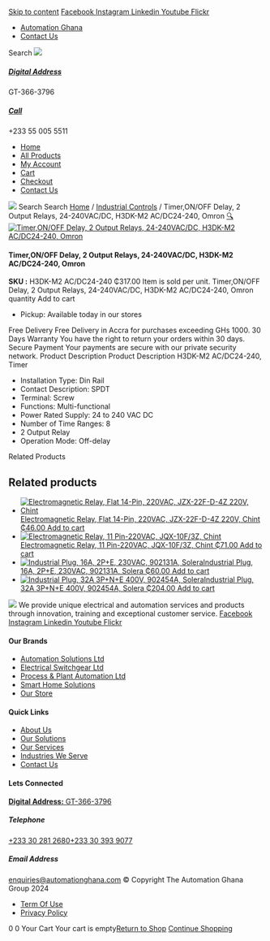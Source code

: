 [Skip to content](https://store.automationghana.com/product/timer-h3dk-m2-ac-dc24-240-omron/#content)
[ Facebook ](https://www.facebook.com/automationgh/) [ Instagram ](https://www.instagram.com/automationgh/) [ Linkedin ](https://www.linkedin.com/company/the-automation-ghana-limited/) [ Youtube ](https://www.youtube.com/channel/UCurrRDUSm5oIW39VXjn1u0w) [ Flickr ](https://www.flickr.com/photos/181794037@N07/)
  * [ Automation Ghana ](https://automationghana.com)
  * [ Contact Us ](https://store.automationghana.com/contact/)


Search
[ ![](https://store.automationghana.com/wp-content/uploads/2024/04/Website-TAGG-Logo-BLUE.png) ](https://store.automationghana.com/)
[ ](https://maps.app.goo.gl/m4xeaagWCNbLk4jM6)
#####  [ Digital Address ](https://maps.app.goo.gl/m4xeaagWCNbLk4jM6)
GT-366-3796 
[ ](tel:+233550055511)
#####  [ Call ](tel:+233550055511)
+233 55 005 5511 
  * [Home](https://store.automationghana.com/)
  * [All Products](https://store.automationghana.com/shop/)
  * [My Account](https://store.automationghana.com/my-account/)
  * [Cart](https://store.automationghana.com/cart/)
  * [Checkout](https://store.automationghana.com/checkout/)
  * [Contact Us](https://store.automationghana.com/contact/)


[![](https://store.automationghana.com/wp-content/uploads/2024/04/AutomationGhana_logo_white.png)](https://store.automationghana.com)
Search
Search
[Home](https://store.automationghana.com) / [Industrial Controls](https://store.automationghana.com/product-category/industrial-controls/) / Timer,ON/OFF Delay, 2 Output Relays, 24-240VAC/DC, H3DK-M2 AC/DC24-240, Omron
[🔍](https://store.automationghana.com/product/timer-h3dk-m2-ac-dc24-240-omron/)
[![Timer,ON/OFF Delay, 2 Output Relays, 24-240VAC/DC, H3DK-M2 AC/DC24-240, Omron](https://store.automationghana.com/wp-content/uploads/2020/04/Omron-H3DK-M2-AC-DC24-240.jpg)](https://store.automationghana.com/wp-content/uploads/2020/04/Omron-H3DK-M2-AC-DC24-240.jpg)
####  Timer,ON/OFF Delay, 2 Output Relays, 24-240VAC/DC, H3DK-M2 AC/DC24-240, Omron 
**SKU :** H3DK-M2 AC/DC24-240 
₵317.00
Item is sold per unit.
Timer,ON/OFF Delay, 2 Output Relays, 24-240VAC/DC, H3DK-M2 AC/DC24-240, Omron quantity
Add to cart
  * Pickup: Available today in our stores


Free Delivery 
Free Delivery in Accra for purchases exceeding GHs 1000. 
30 Days Warranty 
You have the right to return your orders within 30 days. 
Secure Payment 
Your payments are secure with our private security network. 
Product Description
Product Description
H3DK-M2 AC/DC24-240, Timer 
  * Installation Type: Din Rail
  * Contact Description: SPDT
  * Terminal: Screw
  * Functions: Multi-functional
  * Power Rated Supply: 24 to 240 VAC DC
  * Number of Time Ranges: 8
  * 2 Output Relay
  * Operation Mode: Off-delay


Related Products 
## Related products
  * [![Electromagnetic Relay, Flat 14-Pin, 220VAC, JZX-22F-D-4Z 220V, Chint](https://store.automationghana.com/wp-content/uploads/2020/04/14-Pin-Relay-JZX-22F-D-4Z-12VDC-Chint-300x300.jpg)Electromagnetic Relay, Flat 14-Pin, 220VAC, JZX-22F-D-4Z 220V, Chint ₵46.00 ](https://store.automationghana.com/product/14-pin-relay-jzx-22f-d-4z-220v-chint/)
[Add to cart](https://store.automationghana.com/product/timer-h3dk-m2-ac-dc24-240-omron/?add-to-cart=1596)
  * [![Electromagnetic Relay, 11 Pin-220VAC, JQX-10F/3Z, Chint](https://store.automationghana.com/wp-content/uploads/2020/04/11-Pin-Relay-JQX-10F_3Z-220VAC-Chint-2-300x300.jpg)Electromagnetic Relay, 11 Pin-220VAC, JQX-10F/3Z, Chint ₵71.00 ](https://store.automationghana.com/product/11-pin-relay-jqx-10f-3z-220vac-chint/)
[Add to cart](https://store.automationghana.com/product/timer-h3dk-m2-ac-dc24-240-omron/?add-to-cart=1592)
  * [![Industrial Plug, 16A, 2P+E, 230VAC, 902131A, Solera](https://store.automationghana.com/wp-content/uploads/2020/04/industrial-plug-3-pin-300x300.jpg)Industrial Plug, 16A, 2P+E, 230VAC, 902131A, Solera ₵60.00 ](https://store.automationghana.com/product/plug-902131a-solera/)
[Add to cart](https://store.automationghana.com/product/timer-h3dk-m2-ac-dc24-240-omron/?add-to-cart=1523)
  * [![Industrial Plug, 32A 3P+N+E 400V, 902454A, Solera](https://store.automationghana.com/wp-content/uploads/2020/04/902454A.png)Industrial Plug, 32A 3P+N+E 400V, 902454A, Solera ₵204.00 ](https://store.automationghana.com/product/industrial-plug-902454a-solera/)
[Add to cart](https://store.automationghana.com/product/timer-h3dk-m2-ac-dc24-240-omron/?add-to-cart=1512)


![](https://store.automationghana.com/wp-content/uploads/2024/04/AutomationGhana_logo_white.png)
We provide unique electrical and automation services and products through innovation, training and exceptional customer service.
[ Facebook ](https://www.facebook.com/automationgh/) [ Instagram ](https://www.instagram.com/automationgh/) [ Linkedin ](https://www.linkedin.com/company/the-automation-ghana-limited/) [ Youtube ](https://www.youtube.com/channel/UCurrRDUSm5oIW39VXjn1u0w) [ Flickr ](https://www.flickr.com/photos/181794037@N07/)
#### Our Brands
  * [ Automation Solutions Ltd ](https://store.automationghana.com/product/timer-h3dk-m2-ac-dc24-240-omron/)
  * [ Electrical Switchgear Ltd ](https://store.automationghana.com/product/timer-h3dk-m2-ac-dc24-240-omron/)
  * [ Process & Plant Automation Ltd ](https://store.automationghana.com/product/timer-h3dk-m2-ac-dc24-240-omron/)
  * [ Smart Home Solutions ](https://store.automationghana.com/product/timer-h3dk-m2-ac-dc24-240-omron/)
  * [ Our Store ](https://store.automationghana.com/product/timer-h3dk-m2-ac-dc24-240-omron/)


#### Quick Links
  * [ About Us ](https://store.automationghana.com/product/timer-h3dk-m2-ac-dc24-240-omron/)
  * [ Our Solutions ](https://store.automationghana.com/product/timer-h3dk-m2-ac-dc24-240-omron/)
  * [ Our Services ](https://store.automationghana.com/product/timer-h3dk-m2-ac-dc24-240-omron/)
  * [ Industries We Serve ](https://store.automationghana.com/product/timer-h3dk-m2-ac-dc24-240-omron/)
  * [ Contact Us ](https://store.automationghana.com/product/timer-h3dk-m2-ac-dc24-240-omron/)


#### Lets Connected
[**Digital Address:** GT-366-3796](https://maps.app.goo.gl/m4xeaagWCNbLk4jM6)
#####  Telephone 
[ +233 30 281 2680](tel:+233302812680)[+233 30 393 9077](https://store.automationghana.com/product/timer-h3dk-m2-ac-dc24-240-omron/+233303939077)
#####  Email Address 
enquiries@automationghana.com 
© Copyright The Automation Ghana Group 2024
  * [ Term Of Use ](https://store.automationghana.com/product/timer-h3dk-m2-ac-dc24-240-omron/)
  * [ Privacy Policy ](https://store.automationghana.com/product/timer-h3dk-m2-ac-dc24-240-omron/)


0
0
Your Cart
Your cart is empty[Return to Shop](https://store.automationghana.com/shop/)
[Continue Shopping](https://store.automationghana.com/product/timer-h3dk-m2-ac-dc24-240-omron/)
